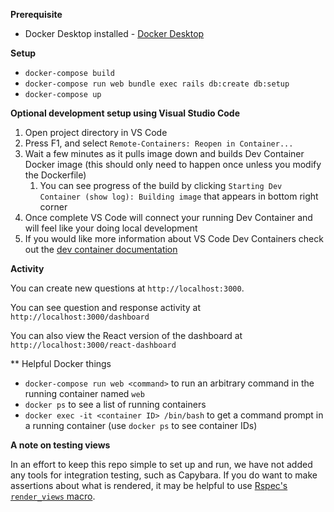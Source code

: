 **Prerequisite**
* Docker Desktop installed - [Docker Desktop](https://www.docker.com/products/docker-desktop)

**Setup**
* `docker-compose build`
* `docker-compose run web bundle exec rails db:create db:setup`
* `docker-compose up`

**Optional development setup using Visual Studio Code**

1. Open project directory in VS Code
1. Press F1, and select `Remote-Containers: Reopen in Container...`
1. Wait a few minutes as it pulls image down and builds Dev Container Docker image (this should only need to happen once unless you modify the Dockerfile)
    1. You can see progress of the build by clicking `Starting Dev Container (show log): Building image` that appears in bottom right corner
1. Once complete VS Code will connect your running Dev Container and will feel like your doing local development
1. If you would like more information about VS Code Dev Containers check out the [dev container documentation](https://code.visualstudio.com/docs/remote/create-dev-container/?WT.mc_id=AZ-MVP-5003399)

**Activity**

You can create new questions at `http://localhost:3000`.

You can see question and response activity at `http://localhost:3000/dashboard`

You can also view the React version of the dashboard at `http://localhost:3000/react-dashboard`

** Helpful Docker things
* `docker-compose run web <command>` to run an arbitrary command in the running container named `web`
* `docker ps` to see a list of running containers
* `docker exec -it <container ID> /bin/bash` to get a command prompt in a running container (use `docker ps` to see container IDs)

**A note on testing views**

In an effort to keep this repo simple to set up and run, we have not added any tools for integration testing, such as Capybara. If you do want to make assertions about what is rendered, it may be helpful to use [Rspec's `render_views` macro](https://relishapp.com/rspec/rspec-rails/v/3-9/docs/controller-specs/render-views#render-views-on-and-off-in-nested-groups).
